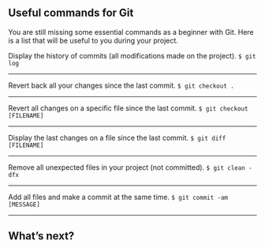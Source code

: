 ﻿## Useful commands for Git
You are still missing some essential commands as a beginner with Git. Here is a list that will be useful to you during your project.

Display the history of commits (all modifications made on the project).
`$ git log`

---

Revert back all your changes since the last commit.
`$ git checkout .`

---

Revert all changes on a specific file since the last commit.
`$ git checkout [FILENAME]`

---

Display the last changes on a file since the last commit.
`$ git diff [FILENAME]`

---

Remove all unexpected files in your project (not committed).
`$ git clean -dfx`

---

Add all files and make a commit at the same time.
`$ git commit -am [MESSAGE]`

---

## What’s next?
